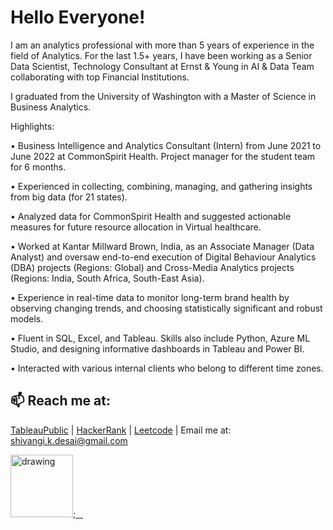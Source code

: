 
# Hello Everyone!

I am an analytics professional with more than 5 years of experience in the field of Analytics. For the last 1.5+ years, I have been working as a Senior Data Scientist, Technology Consultant at Ernst & Young in AI & Data Team collaborating with top Financial Institutions. 

I graduated from the University of Washington with a Master of Science in Business Analytics. 

Highlights:

• Business Intelligence and Analytics Consultant (Intern) from June 2021 to June 2022 at CommonSpirit Health. Project manager for the student team for 6 months.

• Experienced in collecting, combining, managing, and gathering insights from big data (for 21 states).

• Analyzed data for CommonSpirit Health and suggested actionable measures for future resource allocation in Virtual healthcare.

• Worked at Kantar Millward Brown, India, as an Associate Manager (Data Analyst) and oversaw end-to-end execution of Digital Behaviour Analytics (DBA) projects (Regions: Global) and Cross-Media Analytics projects (Regions: India, South Africa, South-East Asia).

• Experience in real-time data to monitor long-term brand health by observing changing trends, and choosing statistically significant and robust models.

• Fluent in SQL, Excel, and Tableau. Skills also include Python, Azure ML Studio, and designing informative dashboards in Tableau and Power BI.

• Interacted with various internal clients who belong to different time zones.


## 📫 Reach me at: 

  [TableauPublic](https://public.tableau.com/app/profile/shivangi.desai3463) |
  [HackerRank](https://www.hackerrank.com/shivangi_k_desai?hr_r=1) |
  [Leetcode](https://leetcode.com/skdesai/) |
  Email me at: shivangi.k.desai@gmail.com
  

<a href="https://www.linkedin.com/in/shivangi-desai-96854251/"><img src="https://res.cloudinary.com/dderf3c2e/image/upload/v1608791787/Linkedin-Logo_zz8n0r.png" alt="drawing" width="100"/>;&nbsp;&nbsp;&nbsp;


